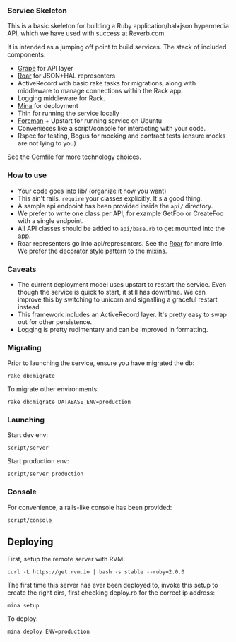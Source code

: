 ### Service Skeleton

This is a basic skeleton for building a Ruby application/hal+json hypermedia API, which we have used with success at Reverb.com.

It is intended as a jumping off point to build services. The stack of included components:

* [Grape](https://github.com/intridea/grape) for API layer
* [Roar](https://github.com/apotonick/roar) for JSON+HAL representers
* ActiveRecord with basic rake tasks for migrations, along with middleware to manage connections within the Rack app.
* Logging middleware for Rack.
* [Mina](https://github.com/nadarei/mina) for deployment
* Thin for running the service locally
* [Foreman](https://github.com/ddollar/foreman) + Upstart for running service on Ubuntu
* Convenieces like a script/console for interacting with your code.
* Rspec for testing, Bogus for mocking and contract tests (ensure mocks are not lying to you)

See the Gemfile for more technology choices.

### How to use

* Your code goes into lib/ (organize it how you want)
* This ain't rails. `require` your classes explicitly. It's a good thing.
* A sample api endpoint has been provided inside the `api/` directory.
* We prefer to write one class per API, for example GetFoo or CreateFoo with a single endpoint.
* All API classes should be added to `api/base.rb` to get mounted into the app.
* Roar representers go into api/representers. See the [Roar](https://github.com/apotonick/roar) for more info. We prefer the decorator style pattern to the mixins.

### Caveats

* The current deployment model uses upstart to restart the service. Even though the service is quick to start, it still has downtime. We can improve this by switching to unicorn and signalling a graceful restart instead.
* This framework includes an ActiveRecord layer. It's pretty easy to swap out for other persistence.
* Logging is pretty rudimentary and can be improved in formatting.

### Migrating

Prior to launching the service, ensure you have migrated the db:

    rake db:migrate

To migrate other environments:

    rake db:migrate DATABASE_ENV=production

### Launching

Start dev env:

    script/server

Start production env:

    script/server production


### Console

For convenience, a rails-like console has been provided:

    script/console

## Deploying

First, setup the remote server with RVM:

    curl -L https://get.rvm.io | bash -s stable --ruby=2.0.0

The first time this server has ever been deployed to, invoke this setup to create the right dirs, first checking deploy.rb for the correct ip address:

    mina setup

To deploy:

    mina deploy ENV=production
